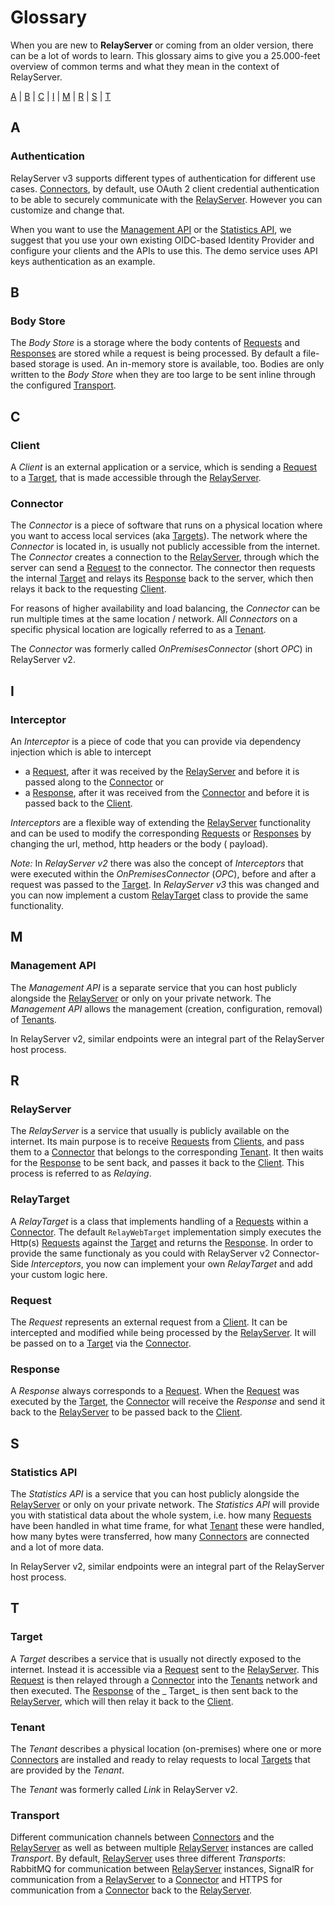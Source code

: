 # Glossary

When you are new to **RelayServer** or coming from an older version, there can be a lot of words to learn. This glossary
aims to give you a 25.000-feet overview of common terms and what they mean in the context of RelayServer.

[A](#a) | [B](#b) | [C](#c) | [I](#i) | [M](#m) | [R](#r) | [S](#s) | [T](#t)

## A

### Authentication

RelayServer v3 supports different types of authentication for different use cases. [Connectors](#connector),
by default, use OAuth 2 client credential authentication to be able to securely communicate with the
[RelayServer](#relayserver). However you can customize and change that.

When you want to use the [Management API](#management-api) or the [Statistics API](#statistics-api), we suggest
that you use your own existing OIDC-based Identity Provider and configure your clients and the APIs to use this.
The demo service uses API keys authentication as an example.

## B

### Body Store

The _Body Store_ is a storage where the body contents of [Requests](#request) and [Responses](#response) are
stored while a request is being processed. By default a file-based storage is used. An in-memory store is available,
too. Bodies are only written to the _Body Store_ when they are too large to be sent inline through the configured
[Transport](#transport).

## C

### Client

A _Client_ is an external application or a service, which is sending a [Request](#request) to a [Target](#target), that
is made accessible through the [RelayServer](#relayserver).

### Connector

The _Connector_ is a piece of software that runs on a physical location where you want to access local services (aka
[Targets](#target)). The network where the _Connector_ is located in, is usually not publicly accessible from the
internet. The _Connector_ creates a connection to the [RelayServer](#relayserver), through which the server can send
a [Request](#request) to the connector. The connector then requests the internal [Target](#target) and relays
its [Response](#response) back to the server, which then relays it back to the requesting [Client](#client).

For reasons of higher availability and load balancing, the _Connector_ can be run multiple times at the same
location / network. All _Connectors_ on a specific physical location are logically referred to as a [Tenant](#tenant).

The _Connector_ was formerly called _OnPremisesConnector_ (short _OPC_) in RelayServer v2.

## I

### Interceptor

An _Interceptor_ is a piece of code that you can provide via dependency injection which is able to intercept

- a [Request](#request), after it was received by the [RelayServer](#relayserver) and before it is passed along to
  the [Connector](#connector) or
- a [Response](#response), after it was received from the [Connector](#connector) and before it is passed back to
  the [Client](#client).

_Interceptors_ are a flexible way of extending the [RelayServer](#relayserver) functionality and can be used to modify
the corresponding [Requests](#request) or [Responses](#response) by changing the url, method, http headers or the body (
payload).

_Note:_ In _RelayServer v2_ there was also the concept of _Interceptors_ that were executed within the
_OnPremisesConnector_ (_OPC_), before and after a request was passed to the [Target](#target). In _RelayServer v3_ this
was changed and you can now implement a custom [RelayTarget](#relaytarget) class to provide the same functionality.

## M

### Management API

The _Management API_ is a separate service that you can host publicly alongside the [RelayServer](#relayserver) or
only on your private network. The _Management API_ allows the management (creation, configuration, removal) of
[Tenants](#tenant).

In RelayServer v2, similar endpoints were an integral part of the RelayServer host process.

## R

### RelayServer

The _RelayServer_ is a service that usually is publicly available on the internet. Its main purpose is to
receive [Requests](#request) from [Clients](#client), and pass them to a [Connector](#connector) that belongs to the
corresponding [Tenant](#tenant). It then waits for the [Response](#response) to be sent back, and passes it back to
the [Client](#client). This process is referred to as _Relaying_.

### RelayTarget

A _RelayTarget_ is a class that implements handling of a [Requests](#request) within a [Connector](#connector). The
default `RelayWebTarget` implementation simply executes the Http(s) [Requests](#request) against the [Target](#target)
and returns the [Response](#response). In order to provide the same functionaly as you could with RelayServer v2
Connector-Side _Interceptors_, you now can implement your own _RelayTarget_ and add your custom logic here.

### Request

The _Request_ represents an external request from a [Client](#client). It can be intercepted and modified while being
processed by the [RelayServer](#relayserver). It will be passed on to a [Target](#target) via the
[Connector](#connector).

### Response

A _Response_ always corresponds to a [Request](#request). When the [Request](#request) was executed by
the [Target](#target), the [Connector](#connector) will receive the _Response_ and send it back to
the [RelayServer](#relayserver) to be passed back to the [Client](#client).

## S

### Statistics API

The _Statistics API_ is a service that you can host publicly alongside the [RelayServer](#relayserver) or only on
your private network. The _Statistics API_ will provide you with statistical data about the whole system, i.e.
how many [Requests](#request) have been handled in what time frame, for what [Tenant](#tenant) these were handled,
how many bytes were transferred, how many [Connectors](#connector) are connected and a lot of more data.

In RelayServer v2, similar endpoints were an integral part of the RelayServer host process.

## T

### Target

A _Target_ describes a service that is usually not directly exposed to the internet. Instead it is accessible via
a [Request](#request) sent to the [RelayServer](#relayserver). This [Request](#request) is then relayed through
a [Connector](#connector) into the [Tenants](#tenant) network and then executed. The [Response](#response) of the _
Target_ is then sent back to the [RelayServer](#relayserver), which will then relay it back to the [Client](#client).

### Tenant

The _Tenant_ describes a physical location (on-premises) where one or more [Connectors](#connector) are installed and
ready to relay requests to local [Targets](#target) that are provided by the _Tenant_.

The _Tenant_ was formerly called _Link_ in RelayServer v2.

### Transport

Different communication channels between [Connectors](#connector) and the [RelayServer](#relayserver) as well as
between multiple [RelayServer](#relayserver) instances are called _Transport_. By default,
[RelayServer](#relayserver) uses three different _Transports_: RabbitMQ for communication between
[RelayServer](#relayserver) instances, SignalR for communication from a [RelayServer](#relayserver) to a
[Connector](#connector) and HTTPS for communication from a [Connector](#connector) back to the
[RelayServer](#relayserver).
